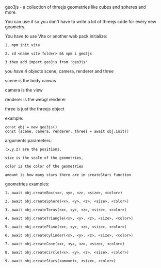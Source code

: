 geo3js - a collection of threejs geometries like cubes and spheres and more.

You can use it so you don't have to write a lot of threejs code for every new geometry.

You have to use Vite or another web pack
initialize: 

    1. npm init vite 

    2. cd <name vite folder> && npm i geo3js

    3 then add import geo3js from 'geo3js'

you have 4 objects scene, camera, renderer and three

scene is the body canvas

camera is the view 

renderer is the webgl renderer

three is just the threejs object 

example: 

    const obj = new geo3js()
    const {scene, camera, renderer, three} = await obj.init()


arguments parameters: 
    
    (x,y,z) are the positions.
    
    size is the scale of the geometries,

    color is the color of the geometries

    amount is how many stars there are in createStars function
 
geometries examples:

    1. await obj.createBox(<x>, <y>, <z>, <size>, <color>)

    2. await obj.createSphere(<x>, <y>, <z>, <size>, <color>)
    
    3. await obj.createTorus(<x>, <y>, <z>, <size>, <color>)
    
    4. await obj.createTriangle(<x>, <y>, <z>, <size>, <color>)

    5. await obj.createPlane(<x>, <y>, <z>, <size>, <color>)

    6. await obj.createCylinder(<x>, <y>, <z>, <size>, <color>)

    7. await obj.createCone(<x>, <y>, <z>, <size>, <color>)

    8. await obj.createCircle(<x>, <y>, <z>, <size>, <color>)

    9. await obj.createStars(<amount>, <size>, <color>)